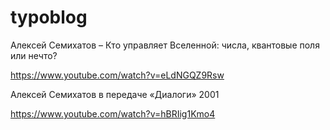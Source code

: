 # typoblog

Алексей Семихатов – Кто управляет Вселенной: числа, квантовые поля или нечто?

https://www.youtube.com/watch?v=eLdNGQZ9Rsw


Алексей Семихатов в передаче «Диалоги» 2001 

https://www.youtube.com/watch?v=hBRIig1Kmo4
